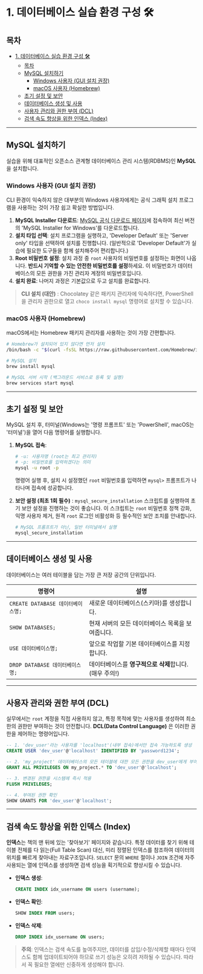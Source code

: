 # 1. 데이터베이스 실습 환경 구성 🛠️

## 목차
- [1. 데이터베이스 실습 환경 구성 🛠️](#1-데이터베이스-실습-환경-구성-️)
  - [목차](#목차)
  - [MySQL 설치하기](#mysql-설치하기)
    - [Windows 사용자 (GUI 설치 권장)](#windows-사용자-gui-설치-권장)
    - [macOS 사용자 (Homebrew)](#macos-사용자-homebrew)
  - [초기 설정 및 보안](#초기-설정-및-보안)
  - [데이터베이스 생성 및 사용](#데이터베이스-생성-및-사용)
  - [사용자 관리와 권한 부여 (DCL)](#사용자-관리와-권한-부여-dcl)
  - [검색 속도 향상을 위한 인덱스 (Index)](#검색-속도-향상을-위한-인덱스-index)

---

## MySQL 설치하기

실습을 위해 대표적인 오픈소스 관계형 데이터베이스 관리 시스템(RDBMS)인 **MySQL**을 설치합니다.

### Windows 사용자 (GUI 설치 권장)

CLI 환경이 익숙하지 않은 대부분의 Windows 사용자에게는 공식 그래픽 설치 프로그램을 사용하는 것이 가장 쉽고 확실한 방법입니다.

1.  **MySQL Installer 다운로드**: [MySQL 공식 다운로드 페이지](https://dev.mysql.com/downloads/installer/)에 접속하여 최신 버전의 'MySQL Installer for Windows'를 다운로드합니다.
2.  **설치 타입 선택**: 설치 프로그램을 실행하고, 'Developer Default' 또는 'Server only' 타입을 선택하여 설치를 진행합니다. (일반적으로 'Developer Default'가 실습에 필요한 도구들을 함께 설치해주어 편리합니다.)
3.  **Root 비밀번호 설정**: 설치 과정 중 `root` 사용자의 비밀번호를 설정하는 화면이 나옵니다. **반드시 기억할 수 있는 안전한 비밀번호를 설정**하세요. 이 비밀번호가 데이터베이스의 모든 권한을 가진 관리자 계정의 비밀번호입니다.
4.  **설치 완료**: 나머지 과정은 기본값으로 두고 설치를 완료합니다.

> **CLI 설치 (대안)** : Chocolatey 같은 패키지 관리자에 익숙하다면, PowerShell을 관리자 권한으로 열고 `choco install mysql` 명령어로 설치할 수 있습니다.

### macOS 사용자 (Homebrew)

macOS에서는 Homebrew 패키지 관리자를 사용하는 것이 가장 간편합니다.

```bash
# Homebrew가 설치되어 있지 않다면 먼저 설치
/bin/bash -c "$(curl -fsSL https://raw.githubusercontent.com/Homebrew/install/HEAD/install.sh)"

# MySQL 설치
brew install mysql

# MySQL 서버 시작 (백그라운드 서비스로 등록 및 실행)
brew services start mysql
```

---

## 초기 설정 및 보안

MySQL 설치 후, 터미널(Windows는 '명령 프롬프트' 또는 'PowerShell', macOS는 '터미널')을 열어 다음 명령어를 실행합니다.

1.  **MySQL 접속**:
    ```bash
    # -u: 사용자명 (root는 최고 관리자)
    # -p: 비밀번호를 입력하겠다는 의미
    mysql -u root -p 
    ```
    명령어 실행 후, 설치 시 설정했던 `root` 비밀번호를 입력하면 `mysql>` 프롬프트가 나타나며 접속에 성공합니다.

2.  **보안 설정 (최초 1회 필수)** :
    `mysql_secure_installation` 스크립트를 실행하여 초기 보안 설정을 진행하는 것이 좋습니다. 이 스크립트는 `root` 비밀번호 정책 강화, 익명 사용자 제거, 원격 `root` 로그인 비활성화 등 필수적인 보안 조치를 안내합니다.
    ```bash
    # MySQL 프롬프트가 아닌, 일반 터미널에서 실행
    mysql_secure_installation
    ```

---

## 데이터베이스 생성 및 사용

데이터베이스는 여러 테이블을 담는 가장 큰 저장 공간의 단위입니다.

| 명령어 | 설명 |
|---|---|
| `CREATE DATABASE 데이터베이스명;` | 새로운 데이터베이스(스키마)를 생성합니다. |
| `SHOW DATABASES;` | 현재 서버의 모든 데이터베이스 목록을 보여줍니다. |
| `USE 데이터베이스명;` | 앞으로 작업할 기본 데이터베이스를 지정합니다. |
| `DROP DATABASE 데이터베이스명;` | 데이터베이스를 **영구적으로 삭제**합니다. (매우 주의!) |

---

## 사용자 관리와 권한 부여 (DCL)

실무에서는 `root` 계정을 직접 사용하지 않고, 특정 목적에 맞는 사용자를 생성하여 최소한의 권한만 부여하는 것이 안전합니다. **DCL(Data Control Language)** 은 이러한 권한을 제어하는 명령어입니다.

```sql
-- 1. 'dev_user'라는 사용자를 'localhost'(내부 접속)에서만 접속 가능하도록 생성
CREATE USER 'dev_user'@'localhost' IDENTIFIED BY 'password1234';

-- 2. 'my_project' 데이터베이스의 모든 테이블에 대한 모든 권한을 dev_user에게 부여
GRANT ALL PRIVILEGES ON my_project.* TO 'dev_user'@'localhost';

-- 3. 변경된 권한을 시스템에 즉시 적용
FLUSH PRIVILEGES;

-- 4. 부여된 권한 확인
SHOW GRANTS FOR 'dev_user'@'localhost';
```

---

## 검색 속도 향상을 위한 인덱스 (Index)

**인덱스**는 책의 맨 뒤에 있는 '찾아보기' 페이지와 같습니다. 특정 데이터를 찾기 위해 테이블 전체를 다 읽는(Full Table Scan) 대신, 미리 정렬된 인덱스를 참조하여 데이터의 위치를 빠르게 찾아내는 자료구조입니다. `SELECT` 문의 `WHERE` 절이나 `JOIN` 조건에 자주 사용되는 열에 인덱스를 생성하면 검색 성능을 획기적으로 향상시킬 수 있습니다.

- **인덱스 생성**:
  ```sql
  CREATE INDEX idx_username ON users (username);
  ```
- **인덱스 확인**:
  ```sql
  SHOW INDEX FROM users;
  ```
- **인덱스 삭제**:
  ```sql
  DROP INDEX idx_username ON users;
  ```

> **주의**: 인덱스는 검색 속도를 높여주지만, 데이터를 삽입/수정/삭제할 때마다 인덱스도 함께 업데이트되어야 하므로 쓰기 성능은 오히려 저하될 수 있습니다. 따라서 꼭 필요한 열에만 신중하게 생성해야 합니다.